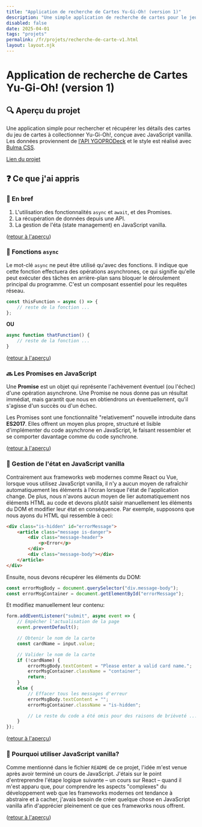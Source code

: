 ```yaml
---
title: "Application de recherche de Cartes Yu-Gi-Oh! (version 1)"
description: "Une simple application de recherche de cartes pour le jeu de cartes à collectionner Yu-Gi-Oh!, développée avec HTML et JavaScript vanilla."
disabled: false
date: 2025-04-01
tags: "projets"
permalink: /fr/projets/recherche-de-carte-v1.html
layout: layout.njk
---
```


<a id="top"></a>

# Application de recherche de Cartes Yu-Gi-Oh! (version 1)

## 🔍 Aperçu du projet

Une application simple pour rechercher et récupérer les détails des cartes du jeu de cartes à collectionner Yu-Gi-Oh!, conçue avec JavaScript vanilla. Les données proviennent de [l'API YGOPRODeck](https://ygoprodeck.com/api-guide/) et le style est réalisé avec [Bulma CSS](https://bulma.io/).

[Lien du projet](https://github.com/littl3fo0t/Yu-Gi-Oh-Card-App)

## ❓ Ce que j'ai appris

### 🚀 En bref

1. L'utilisation des fonctionnalités `async` et `await`, et des Promises.
2. La récupération de données depuis une API.
3. La gestion de l'éta (state management) en JavaScript vanilla.

<p class="back-to-top">(<a href="#top">retour à l'aperçu</a>)</p>

### 🔁 Fonctions `async`

Le mot-clé `async` ne peut être utilisé qu'avec des fonctions. Il indique que cette fonction effectuera des opérations asynchrones, ce qui signifie qu'elle peut exécuter des tâches en arrière-plan sans bloquer le déroulement principal du programme. C'est un composant essentiel pour les requêtes réseau.

```js
const thisFunction = async () => {
    // reste de la fonction ...
};
```

**OU**

```js
async function thatFunction() {
    // reste de la fonction ...
}
```

<p class="back-to-top">(<a href="#top">retour à l'aperçu</a>)</p>

### 🔜 Les Promises en JavaScript

Une **Promise** est un objet qui représente l'achèvement éventuel (ou l'échec) d'une opération asynchrone. Une Promise ne nous donne pas un résultat immédiat, mais garantit que nous en obtiendrons un éventuellement, qu'il s'agisse d'un succès ou d'un échec.

Les Promises sont une fonctionnalité "relativement" nouvelle introduite dans **ES2017**. Elles offrent un moyen plus propre, structuré et lisible d'implémenter du code asynchrone en JavaScript, le faisant ressembler et se comporter davantage comme du code synchrone.

<p class="back-to-top">(<a href="#top">retour à l'aperçu</a>)</p>

### 🛃 Gestion de l'état en JavaScript vanilla

Contrairement aux frameworks web modernes comme React ou Vue, lorsque vous utilisez JavaScript vanilla, il n'y a aucun moyen de rafraîchir automatiquement les éléments à l'écran lorsque l'état de l'application change. De plus, nous n'avons aucun moyen de lier automatiquement nos éléments HTML au code et devons plutôt saisir manuellement les éléments du DOM et modifier leur état en conséquence. Par exemple, supposons que nous ayons du HTML qui ressemble à ceci:
```html
<div class="is-hidden" id="errorMessage">
    <article class="message is-danger">
        <div class="message-header">
            <p>Error</p>
        </div>
        <div class="message-body"></div>
    </article>
</div>
```

Ensuite, nous devons récupérer les éléments du DOM:
```js
const errorMsgBody = document.querySelector("div.message-body");
const errorMsgContainer = document.getElementById("errorMessage");
```

Et modifiez manuellement leur contenu:
```js
form.addEventListener("submit", async event => {
    // Empêcher l'actualisation de la page
    event.preventDefault();

    // Obtenir le nom de la carte
    const cardName = input.value;

    // Valider le nom de la carte
    if (!cardName) {
        errorMsgBody.textContent = "Please enter a valid card name.";
        errorMsgContainer.className = "container";
        return;
    }
    else {
        // Effacer tous les messages d'erreur
        errorMsgBody.textContent = "";
        errorMsgContainer.className = "is-hidden";

        // Le reste du code a été omis pour des raisons de brièveté ...
    }
});
```

<p class="back-to-top">(<a href="#top">retour à l'aperçu</a>)</p>

### 🤔 Pourquoi utiliser JavaScript vanilla?

Comme mentionné dans le fichier `README` de ce projet, l'idée m'est venue après avoir terminé un cours de JavaScript. J'étais sur le point d'entreprendre l'étape logique suivante &ndash; un cours sur React &ndash; quand il m'est apparu que, pour comprendre les aspects "complexes" du développement web que les frameworks modernes ont tendance à abstraire et à cacher, j'avais besoin de créer quelque chose en JavaScript vanilla afin d'apprécier pleinement ce que ces frameworks nous offrent.

<p class="back-to-top">(<a href="#top">retour à l'aperçu</a>)</p>